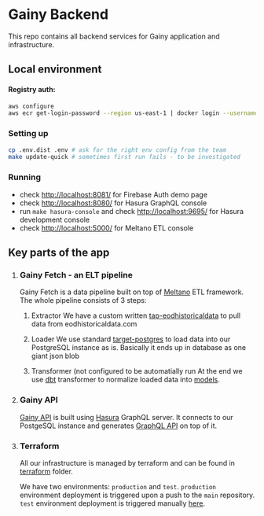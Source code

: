 # Gainy Backend

This repo contains all backend services for Gainy application and infrastructure.

## Local environment
#### Registry auth:
```bash
aws configure
aws ecr get-login-password --region us-east-1 | docker login --username AWS --password-stdin 217303665077.dkr.ecr.us-east-1.amazonaws.com
```
### Setting up
```bash
cp .env.dist .env # ask for the right env config from the team
make update-quick # sometimes first run fails - to be investigated
```

### Running
- check [http://localhost:8081/](http://localhost:8081/) for Firebase Auth demo page 
- check [http://localhost:8080/](http://localhost:8080/) for Hasura GraphQL console 
- run `make hasura-console` and check [http://localhost:9695/](http://localhost:9695/) for Hasura development console 
- check [http://localhost:5000/](http://localhost:5000/) for Meltano ETL console 

## Key parts of the app
1. ### Gainy Fetch - an ELT pipeline
   Gainy Fetch is a data pipeline built on top of [Meltano](https://meltano.com/) ETL framework. 
   The whole pipeline consists of 3 steps:
   1. Extractor 
   We have a custom written [tap-eodhistoricaldata](https://github.com/gainy-app/gainy/tree/main/src/gainy-fetch/tap-eodhistoricaldata) to pull data from eodhistoricaldata.com

   2. Loader
   We use standard [target-postgres](https://github.com/transferwise/pipelinewise-target-postgres) to load data into our PostgreSQL instance as is. Basically it ends up in database as one giant json blob

   3. Transformer (not configured to be automatially run
   At the end we use [dbt](https://www.getdbt.com/) transformer to normalize loaded data into [models](https://github.com/gainy-app/gainy/tree/main/src/gainy-fetch/meltano/transform/models).

2. ### Gainy API
   [Gainy API](https://github.com/gainy-app/gainy-etl/tree/main/src/hasura) is built using [Hasura](https://hasura.io/) GraphQL server. It connects to our PostgeSQL instance and generates [GraphQL API](https://gainy-dev.herokuapp.com/v1/graphql) on top of it. 

3. ### Terraform
   All our infrastructure is managed by terraform and can be found in [terraform](https://github.com/gainy-app/gainy/tree/main/terraform) folder.
   
   We have two environments: `production` and `test`.
   `production` environment deployment is triggered upon a push to the `main` repository.
   `test` environment deployment is triggered manually [here](https://github.com/gainy-app/gainy/actions/workflows/deploy_to_test.yml).
